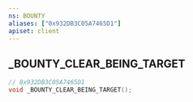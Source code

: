 ```yaml
---
ns: BOUNTY
aliases: ["0x932DB3C05A7465D1"]
apiset: client
---
```

## _BOUNTY_CLEAR_BEING_TARGET

```c
// 0x932DB3C05A7465D1
void _BOUNTY_CLEAR_BEING_TARGET();
```





